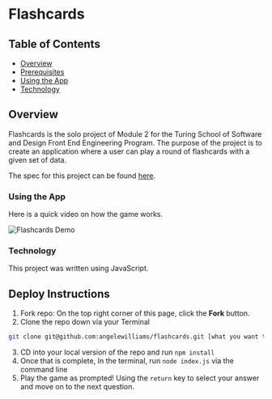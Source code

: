 # Flashcards

## Table of Contents

* [Overview](#overview)
* [Prerequisites](#prerequisites)
* [Using the App](#using-the-app)
* [Technology](#technology)

## Overview

Flashcards is the solo project of Module 2 for the Turing School of Software and Design Front End Engineering Program. The purpose of the project is to create an application where a user can play a round of flashcards with a given set of data.

The spec for this project can be found [here](https://frontend.turing.edu/projects/flash-cards.html).


### Using the App

Here is a quick video on how the game works.

![Flashcards Demo](https://media.giphy.com/media/aBTF77qPL74juIKaOx/giphy.gif)

### Technology

This project was written using JavaScript.


## Deploy Instructions
1. Fork repo: On the top right corner of this page, click the **Fork** button.
2. Clone the repo down via your Terminal
```bash
git clone git@github.com:angelewilliams/flashcards.git [what you want to name the repo]
```
3. CD into your local version of the repo and run `npm install`
4. Once that is complete, In the terminal, run `node index.js` via the command line
5. Play the game as prompted! Using the `return` key to select your answer and move on to the next question.
